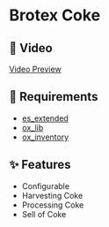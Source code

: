 # **Brotex Coke** 

## 📌 Video 
[Video Preview](https://youtu.be/kdXRJGiCuXA) 


## 🚨 Requirements
* [es_extended](https://github.com/esx-framework/esx_core)
* [ox_lib](https://github.com/overextended/ox_lib/releases/tag)
* [ox_inventory](https://github.com/overextended/ox_inventory)


## ✨ Features
* Configurable
* Harvesting Coke
* Processing Coke
* Sell of Coke

